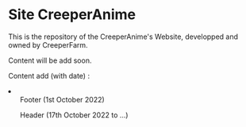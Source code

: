 <h1>Site CreeperAnime</h1>
<p>This is the repository of the CreeperAnime's Website, developped and owned by CreeperFarm.</p>
<p>Content will be add soon.</p>
<p>Content add (with date) :
<li><ul>Footer (1st October 2022)</ul>
<ul>Header (17th October 2022 to ...)</ul></li>
</p>